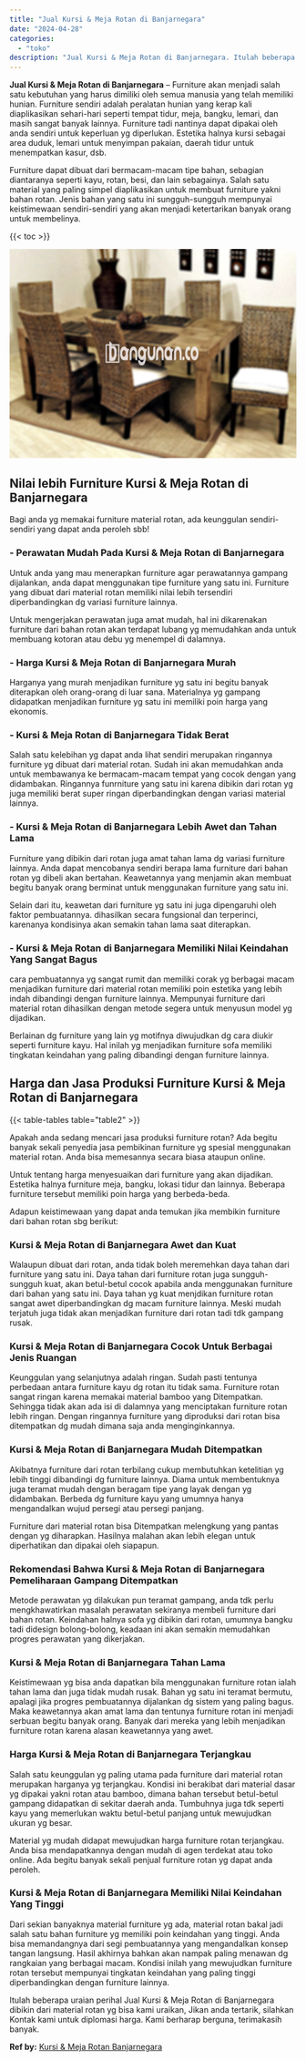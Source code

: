 ```yaml
---
title: "Jual Kursi & Meja Rotan di Banjarnegara"
date: "2024-04-28"
categories: 
  - "toko"
description: "Jual Kursi & Meja Rotan di Banjarnegara. Itulah beberapa uraian perihal Jual Kursi & Meja Rotan di Banjarnegara dibikin dari material rotan yg bisa kami urai..."
---
```


**Jual Kursi & Meja Rotan di Banjarnegara** – Furniture akan menjadi salah satu kebutuhan yang harus dimiliki oleh semua manusia yang telah memiliki hunian. Furniture sendiri adalah peralatan hunian yang kerap kali diaplikasikan sehari-hari seperti tempat tidur, meja, bangku, lemari, dan masih sangat banyak lainnya. Furniture tadi nantinya dapat dipakai oleh anda sendiri untuk keperluan yg diperlukan. Estetika halnya kursi sebagai area duduk, lemari untuk menyimpan pakaian, daerah tidur untuk menempatkan kasur, dsb.

Furniture dapat dibuat dari bermacam-macam tipe bahan, sebagian diantaranya seperti kayu, rotan, besi, dan lain sebagainya. Salah satu material yang paling simpel diaplikasikan untuk membuat furniture yakni bahan rotan. Jenis bahan yang satu ini sungguh-sungguh mempunyai keistimewaan sendiri-sendiri yang akan menjadi ketertarikan banyak orang untuk membelinya.

{{< toc >}}

![Jual Kursi & Meja Rotan di Banjarnegara](/images/kursi-meja-rotan-murah16.png)

## Nilai lebih Furniture Kursi & Meja Rotan di Banjarnegara

Bagi anda yg memakai furniture material rotan, ada keunggulan sendiri-sendiri yang dapat anda peroleh sbb!

### \- Perawatan Mudah Pada Kursi & Meja Rotan di Banjarnegara

Untuk anda yang mau menerapkan furniture agar perawatannya gampang dijalankan, anda dapat menggunakan tipe furniture yang satu ini. Furniture yang dibuat dari material rotan memiliki nilai lebih tersendiri diperbandingkan dg variasi furniture lainnya.

Untuk mengerjakan perawatan juga amat mudah, hal ini dikarenakan furniture dari bahan rotan akan terdapat lubang yg memudahkan anda untuk membuang kotoran atau debu yg menempel di dalamnya.

### \- Harga Kursi & Meja Rotan di Banjarnegara Murah

Harganya yang murah menjadikan furniture yg satu ini begitu banyak diterapkan oleh orang-orang di luar sana. Materialnya yg gampang didapatkan menjadikan furniture yg satu ini memiliki poin harga yang ekonomis.

### \- Kursi & Meja Rotan di Banjarnegara Tidak Berat

Salah satu kelebihan yg dapat anda lihat sendiri merupakan ringannya furniture yg dibuat dari material rotan. Sudah ini akan memudahkan anda untuk membawanya ke bermacam-macam tempat yang cocok dengan yang didambakan. Ringannya funrniture yang satu ini karena dibikin dari rotan yg juga memiliki berat super ringan diperbandingkan dengan variasi material lainnya.

### \- Kursi & Meja Rotan di Banjarnegara Lebih Awet dan Tahan Lama

Furniture yang dibikin dari rotan juga amat tahan lama dg variasi furniture lainnya. Anda dapat mencobanya sendiri berapa lama furniture dari bahan rotan yg dibeli akan bertahan. Keawetannya yang menjamin akan membuat begitu banyak orang berminat untuk menggunakan furniture yang satu ini.

Selain dari itu, keawetan dari furniture yg satu ini juga dipengaruhi oleh faktor pembuatannya. dihasilkan secara fungsional dan terperinci, karenanya kondisinya akan semakin tahan lama saat diterapkan.

### \- Kursi & Meja Rotan di Banjarnegara Memiliki Nilai Keindahan Yang Sangat Bagus

cara pembuatannya yg sangat rumit dan memiliki corak yg berbagai macam menjadikan furniture dari material rotan memiliki poin estetika yang lebih indah dibandingi dengan furniture lainnya. Mempunyai furniture dari material rotan dihasilkan dengan metode segera untuk menyusun model yg dijadikan.

Berlainan dg furniture yang lain yg motifnya diwujudkan dg cara diukir seperti furniture kayu. Hal inilah yg menjadikan furniture sofa memiliki tingkatan keindahan yang paling dibandingi dengan furniture lainnya.

## Harga dan Jasa Produksi Furniture Kursi & Meja Rotan di Banjarnegara

{{< table-tables table="table2" >}}

Apakah anda sedang mencari jasa produksi furniture rotan? Ada begitu banyak sekali penyedia jasa pembikinan furniture yg spesial menggunakan material rotan. Anda bisa memesannya secara biasa ataupun online.

Untuk tentang harga menyesuaikan dari furniture yang akan dijadikan. Estetika halnya furniture meja, bangku, lokasi tidur dan lainnya. Beberapa furniture tersebut memiliki poin harga yang berbeda-beda.

Adapun keistimewaan yang dapat anda temukan jika membikin furniture dari bahan rotan sbg berikut:

### Kursi & Meja Rotan di Banjarnegara Awet dan Kuat

Walaupun dibuat dari rotan, anda tidak boleh meremehkan daya tahan dari furniture yang satu ini. Daya tahan dari furniture rotan juga sungguh-sungguh kuat, akan betul-betul cocok apabila anda menggunakan furniture dari bahan yang satu ini. Daya tahan yg kuat menjdikan furniture rotan sangat awet diperbandingkan dg macam furniture lainnya. Meski mudah terjatuh juga tidak akan menjadikan furniture dari rotan tadi tdk gampang rusak.

### Kursi & Meja Rotan di Banjarnegara Cocok Untuk Berbagai Jenis Ruangan

Keunggulan yang selanjutnya adalah ringan. Sudah pasti tentunya perbedaan antara furniture kayu dg rotan itu tidak sama. Furniture rotan sangat ringan karena memakai material bamboo yang Ditempatkan. Sehingga tidak akan ada isi di dalamnya yang menciptakan furniture rotan lebih ringan. Dengan ringannya furniture yang diproduksi dari rotan bisa ditempatkan dg mudah dimana saja anda menginginkannya.

### Kursi & Meja Rotan di Banjarnegara Mudah Ditempatkan

Akibatnya furniture dari rotan terbilang cukup membutuhkan ketelitian yg lebih tinggi dibandingi dg furniture lainnya. Diama untuk membentuknya juga teramat mudah dengan beragam tipe yang layak dengan yg didambakan. Berbeda dg furniture kayu yang umumnya hanya mengandalkan wujud persegi atau persegi panjang.

Furniture dari material rotan bisa Ditempatkan melengkung yang pantas dengan yg diharapkan. Hasilnya malahan akan lebih elegan untuk diperhatikan dan dipakai oleh siapapun.

### Rekomendasi Bahwa Kursi & Meja Rotan di Banjarnegara Pemeliharaan Gampang Ditempatkan

Metode perawatan yg dilakukan pun teramat gampang, anda tdk perlu mengkhawatirkan masalah perawatan sekiranya membeli furniture dari bahan rotan. Keindahan halnya sofa yg dibikin dari rotan, umumnya bangku tadi didesign bolong-bolong, keadaan ini akan semakin memudahkan progres perawatan yang dikerjakan.

### Kursi & Meja Rotan di Banjarnegara Tahan Lama

Keistimewaan yg bisa anda dapatkan bila menggunakan furniture rotan ialah tahan lama dan juga tidak mudah rusak. Bahan yg satu ini teramat bermutu, apalagi jika progres pembuatannya dijalankan dg sistem yang paling bagus. Maka keawetannya akan amat lama dan tentunya furniture rotan ini menjadi serbuan begitu banyak orang. Banyak dari mereka yang lebih menjadikan furniture rotan karena alasan keawetannya yang awet.

### Harga Kursi & Meja Rotan di Banjarnegara Terjangkau

Salah satu keunggulan yg paling utama pada furniture dari material rotan merupakan harganya yg terjangkau. Kondisi ini berakibat dari material dasar yg dipakai yakni rotan atau bamboo, dimana bahan tersebut betul-betul gampang didapatkan di sekitar daerah anda. Tumbuhnya juga tdk seperti kayu yang memerlukan waktu betul-betul panjang untuk mewujudkan ukuran yg besar.

Material yg mudah didapat mewujudkan harga furniture rotan terjangkau. Anda bisa mendapatkannya dengan mudah di agen terdekat atau toko online. Ada begitu banyak sekali penjual furniture rotan yg dapat anda peroleh.

### Kursi & Meja Rotan di Banjarnegara Memiliki Nilai Keindahan Yang Tinggi

Dari sekian banyaknya material furniture yg ada, material rotan bakal jadi salah satu bahan furniture yg memiliki poin keindahan yang tinggi. Anda bisa memandangnya dari segi pembuatannya yang mengandalkan konsep tangan langsung. Hasil akhirnya bahkan akan nampak paling menawan dg rangkaian yang berbagai macam. Kondisi inilah yang mewujudkan furniture rotan tersebut mempunyai tingkatan keindahan yang paling tinggi diperbandingkan dengan furniture lainnya.

Itulah beberapa uraian perihal Jual Kursi & Meja Rotan di Banjarnegara dibikin dari material rotan yg bisa kami uraikan, Jikan anda tertarik, silahkan Kontak kami untuk diplomasi harga. Kami berharap berguna, terimakasih banyak.

**Ref by:** [Kursi & Meja Rotan Banjarnegara](https://id.wikipedia.org/wiki/Kursi)
